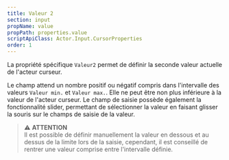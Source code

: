 ```yaml
---
title: Valeur 2
section: input
propName: value
propPath: properties.value
scriptApiClass: Actor.Input.CursorProperties
order: 1
---
```

La propriété spécifique `Valeur2` permet de définir la seconde valeur actuelle de l'acteur curseur.

Le champ attend un nombre positif ou négatif compris dans l'intervalle des valeurs `Valeur min.` et `Valeur max.`.
Elle ne peut être non plus inférieure à la valeur de l'acteur curseur.
Le champ de saisie possède également la fonctionnalité slider, permettant de sélectionner la valeur en faisant glisser la souris sur le champs de saisie de la valeur.

>⚠️ **ATTENTION**<br>
Il est possible de définir manuellement la valeur en dessous et au dessus de la limite lors de la saisie, cependant, il est conseillé de rentrer une valeur comprise entre l'intervalle définie.
